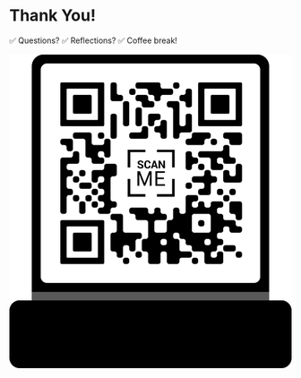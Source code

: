 <!-- _class: cols-2 -->


# Thank You!

✅ Questions?
✅ Reflections?
✅ Coffee break!

![bg right](./images/site-qr.png)
